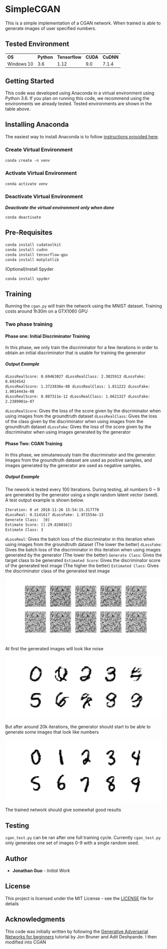 # SimpleCGAN
This is a simple implementation of a CGAN network. When trained is able to generate images of user specified numbers.

## Tested Environment
<table>
  <tr>
    <td><b>OS</b></td>
    <td><b>Python</b></td>
    <td><b>Tensorflow</b></td>
    <td><b>CUDA</b></td>
    <td><b>CuDNN</b></td>
  </tr>
  <tr>
    <td>Windows 10</td>
    <td>3.6</td>
    <td>1.12</td>
    <td>9.0</td>
    <td>7.1.4</td>
  </tr>
</table>

## Getting Started
This code was developed using Anaconda in a virtual environment using Python 3.6. If you plan on running this code, we recommend using the environments we already tested. Tested environments are shown in the table above.

## Installing Anaconda
The easiest way to install Anaconda is to follow [instructions provided here](http://docs.anaconda.com/anaconda/install/).
### Create Virtual Environment
```
conda create -n venv
```
### Activate Virtual Environment
```
conda activate venv
```
### Deactivate Virtual Environment
**_Deactivate the virtual environment only when done_**
```
conda deactivate
```
## Pre-Requisites
```
conda install cudatoolkit
conda install cudnn
conda install tensorflow-gpu
conda install matplotlib
```
(Optional)Install Spyder
```
conda install spyder
```
## Training
Running the ``cgan.py`` will train the network using the MNIST dataset. Training costs around 1h30m on a GTX1060 GPU
### Two phase training
#### Phase one: Initial Discriminator Training
In this phase, we only train the discriminator for a few iterations in order to obtain an initial discriminator that is usable for training the generator
##### Output Example
```
dLossRealScore: 0.69463027 dLossRealClass: 2.3025913 dLossFake: 0.6924542
dLossRealScore: 1.3723836e-08 dLossRealClass: 1.811222 dLossFake: 1.0014443e-08
dLossRealScore: 8.087311e-12 dLossRealClass: 1.6621327 dLossFake: 2.2389901e-07
```
``dLossRealScore``: Gives the loss of the score given by the discriminator when using images from the groundtruth dataset
``dLossRealClass``: Gives the loss of the class given by the discriminator when using images from the groundtruth dataset
``dLossFake``: Gives the loss of the score given by the discriminator when using images generated by the generator

#### Phase Two: CGAN Training
In this phase, we simutaneously train the discriminator and the generator. Images from the groundtruth dataset are used as positive samples, and images generated by the generator are used as negative samples.
##### Output Example
The nework is tested every 100 Iterations. During testing, all numbers 0 ~ 9 are generated by the generator using a single random latent vector (seed). A test output example is shown below.
```
Iteration: 0 at 2018-11-26 15:54:15.317770
dLossReal: 0.5141617 dLossFake: 1.971554e-13
Generate Class:  [0]
Estimate Score: [[-29.828016]]
Estimate Class: 3
```
``dLossReal``: Gives the batch loss of the discriminator in this iteration when using images from the groundtruth dataset (The lower the better)
``dLossFake``: Gives the batch loss of the discriminator in this iteration when using images generated by the generator (The lower the better)
``Generate Class``: Gives the target class to be generated
``Estimated Score``: Gives the discriminator score of the generated test image (The higher the better)
``Estimated Class``: Gives the discriminator class of the generated test image

![Initial training sample](samples/init_sample.png "Initial training sample")

At first the generated images will look like noise

![Training after around 20k iterations](samples/20k_sample.png "Trainning after around 20k iterations")

But after around 20k iterations, the generator should start to be able to generate some images that look like numbers

![Final results](samples/result_sample.png "Final results")

The trained network should give somewhat good results

## Testing
``cgan_test.py`` can be ran after one full training cycle. Currently ``cgan_test.py`` only generates one set of images 0-9 with a single random seed.

## Author

* **Jonathan Guo** - *Initial Work*

## License

This project is licensed under the MIT License - see the [LICENSE](LICENSE) file for details

## Acknowledgments

This code was initially written by following the [Generative Adversarial Networks for beginners](https://www.oreilly.com/learning/generative-adversarial-networks-for-beginners) tutorial by Jon Bruner and Adit Deshpande. I then modified into CGAN
